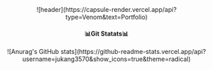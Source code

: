 <!-- 헤더 장식 -->
<div align = "center"> ![header](https://capsule-render.vercel.app/api?type=Venom&text=Portfolio) </div>


<h4 align="center"> 📊Git Statats📊 </h4>

<!-- 깃허브 스탯 코드 -->
<p align = "center"> ![Anurag's GitHub stats](https://github-readme-stats.vercel.app/api?username=jukang3570&show_icons=true&theme=radical) </p>
